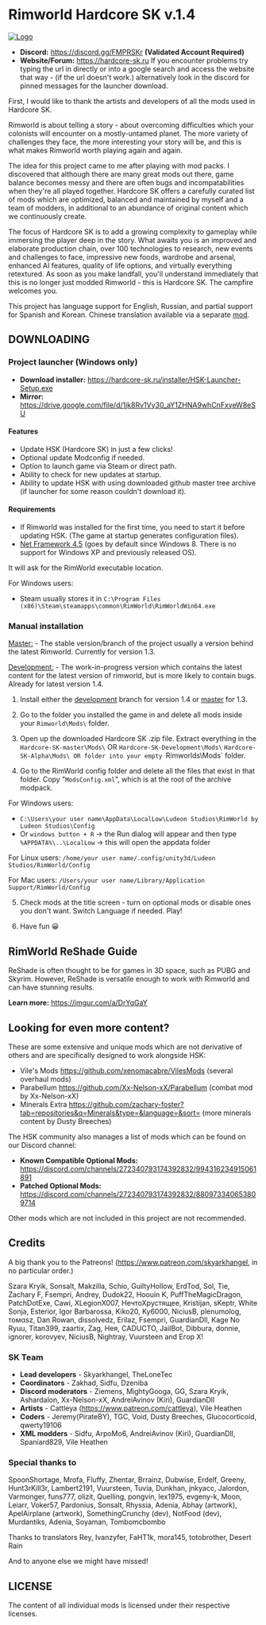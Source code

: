 # Rimworld Hardcore SK v.1.4

[![Logo](https://i.imgur.com/WP7w2sM.png)](https://github.com/skyarkhangel/Hardcore-SK)
<!-- you cant center markdown images -->

* **Discord:** <https://discord.gg/FMPRSKr> **(Validated Account Required)**
* **Website/Forum:** <https://hardcore-sk.ru> If you encounter problems try typing the url in directly or into a google search and access the website that way - (if the url doesn't work.) alternatively look in the discord for pinned messages for the launcher download.

First, I would like to thank the artists and developers of all the mods used in Hardcore SK.

Rimworld is about telling a story - about overcoming difficulties which your colonists will encounter on a mostly-untamed planet. The more variety of challenges they face, the more interesting your story will be, and this is what makes Rimworld worth playing again and again.

The idea for this project came to me after playing with mod packs. I discovered that although there are many great mods out there, game balance becomes messy and there are often bugs and incompatabilities when they're all played together. Hardcore SK offers a carefully curated list of mods which are optimized, balanced and maintained by myself and a team of modders, in additional to an abundance of original content which we continuously create.

The focus of Hardcore SK is to add a growing complexity to gameplay while immersing the player deep in the story. What awaits you is an improved and elaborate production chain, over 100 technologies to research, new events and challenges to face, impressive new foods, wardrobe and arsenal, enhanced AI features, quality of life options, and virtually everything retextured. As soon as you make landfall, you'll understand immediately that this is no longer just modded Rimworld - this is Hardcore SK. The campfire welcomes you.

This project has language support for English, Russian, and partial support for Spanish and Korean. Chinese translation available via a separate [mod](https://steamcommunity.com/sharedfiles/filedetails/?id=2469653495).

## DOWNLOADING

### Project launcher (Windows only)

* **Download installer:** <https://hardcore-sk.ru/installer/HSK-Launcher-Setup.exe>
* **Mirror:** <https://drive.google.com/file/d/1jk8Rv1Vy30_aY1ZHNA9whCnFxyeW8eSU>

#### Features

* Update HSK (Hardcore SK) in just a few clicks!
* Optional update Modconfig if needed.
* Option to launch game via Steam or direct path.
* Ability to check for new updates at startup.
* Ability to update HSK with using downloaded github master tree archive (if launcher for some reason couldn't download it).

#### Requirements

* If Rimworld was installed for the first time, you need to start it before updating HSK. (The game at startup generates configuration files).
* [Net Framework 4.5](https://www.microsoft.com/en-us/download/details.aspx?id=30653) (goes by default since Windows 8. There is no support for Windows XP and previously released OS).

It will ask for the RimWorld executable location.

For Windows users:

* Steam usually stores it in `C:\Program Files (x86)\Steam\steamapps\common\RimWorld\RimWorldWin64.exe`

### Manual installation

[Master:](https://github.com/skyarkhangel/Hardcore-SK/tree/master) - The stable version/branch of the project usually a version behind the latest Rimworld. Currently for version 1.3.

[Development:](https://github.com/skyarkhangel/Hardcore-SK/tree/development) - The work-in-progress version which contains the latest content for the latest version of rimworld, but is more likely to contain bugs. Already for latest version 1.4.

1. Install either the [development](https://github.com/skyarkhangel/Hardcore-SK/tree/development) branch for version 1.4 or [master](https://github.com/skyarkhangel/Hardcore-SK/tree/master) for 1.3.

2. Go to the folder you installed the game in and delete all mods inside your `Rimworld\Mods\` folder.

3. Open up the downloaded Hardcore SK .zip file. Extract everything in the `Hardcore-SK-master\Mods\` OR `Hardcore-SK-Development\Mods\` `Hardcore-SK-Alpha\Mods\ OR folder into your empty `Rimworlds\Mods\` folder.

4. Go to the RimWorld config folder and delete all the files that exist in that folder. Copy "`ModsConfig.xml`", which is at the root of the archive modpack. 

For Windows users:

* `C:\Users\your user name\AppData\LocalLow\Ludeon Studios\RimWorld by Ludeon Studios\Config`
* Or `windows button + R` -> the Run dialog will appear and then type `%APPDATA%\..\LocalLow` -> this will open the appdata folder

For Linux users: `/home/your user name/.config/unity3d/Ludeon Studios/RimWorld/Config`

For Mac users: `/Users/your user name/Library/Application Support/RimWorld/Config`

5. Check mods at the title screen - turn on optional mods or disable ones you don't want. Switch Language if needed. Play!

6. Have fun 😀  

## RimWorld ReShade Guide

ReShade is often thought to be for games in 3D space, such as PUBG and Skyrim. However, ReShade is versatile enough to work with Rimworld and can have stunning results.

**Learn more:** <https://imgur.com/a/DrYqGaY>

## Looking for even more content?

These are some extensive and unique mods which are not derivative of others and are specifically designed to work alongside HSK:

* Vile's Mods <https://github.com/xenomacabre/VilesMods> (several overhaul mods)
* Parabellum <https://github.com/Xx-Nelson-xX/Parabellum> (combat mod by Xx-Nelson-xX)
* Minerals Extra <https://github.com/zachary-foster?tab=repositories&q=Minerals&type=&language=&sort=> (more minerals content by Dusty Breeches)

The HSK community also manages a list of mods which can be found on our Discord channel:

* **Known Compatible Optional Mods:** <https://discord.com/channels/272340793174392832/994316234915061891>
* **Patched Optional Mods:** <https://discord.com/channels/272340793174392832/880973340653809714>

Other mods which are not included in this project are not recommended.

## Credits

A big thank you to the Patreons! (<https://www.patreon.com/skyarkhangel>, in no particular order.)

Szara Kryik, Sonsalt, Makzilla, Schio, GuiltyHollow, ErdTod, Sol, Tie, Zachary F, Fsempri, Andrey, Dudok22, Hoouin K, PuffTheMagicDragon,
PatchDotExe, Cawi, XLegionX007, НечтоХрустящее, Kristijan, sKeptr, White Sonja, Esterior, Igor Barbarossa, Kiko20, Ky6000, 
NiciusB, plenumolog, томαѕz, Dan Rowan, dissolvedz, Erilaz, Fsempri, GuardianDll, Kage No Ryuu, Titan399, zaartix, Zag, Нея, CADUCTO, 
JailBot, Dibbura, donnie, ignorer, korovyev, NiciusB, Nightray, Vuursteen and Егор Х!

### SK Team

* **Lead developers** - Skyarkhangel, TheLoneTec
* **Coordinators** - Zakhad, Sidfu, Dzeniba
* **Discord moderators** - Ziemens, MightyGooga, GG, Szara Kryik, Ashardalon, Xx-Nelson-xX, AndreiAvinov (Kiri), GuardianDll
* **Artists** - Cattleya (<https://www.patreon.com/cattleya>), Vile Heathen
* **Coders** - Jeremy(PirateBY), TGC, Void, Dusty Breeches, Glucocorticoid, qwerty19106
* **XML modders** - Sidfu, ArpoMo6, AndreiAvinov (Kiri), GuardianDll, Spaniard829, Vile Heathen

### Special thanks to

SpoonShortage, Mrofa, Fluffy, Zhentar, Brrainz, Dubwise, Erdelf, Greeny, Hunt3rKill3r, 
Lambert2191, Vuursteen, Tuvia, Dunkhan, jnkyacc, Jalordon, Varmonger, funs777, olizit, 
Quelling, pongvin, lex1975, evgeny-k, Moon, Leiarr, Voker57, Pardonius,
 Sonsalt, Rhyssia, Adenia, Abhay (artwork), ApelAirplane (artwork),
SomethingCrunchy (dev), NotFood (dev), Murdantiks, Adenia, Soyaman, Tombomcbombo

Thanks to translators Rey, Ivanzyfer, FaHT1k, mora145, totobrother, Desert Rain

And to anyone else we might have missed!

## LICENSE

The content of all individual mods is licensed under their respective licenses.
